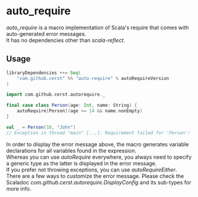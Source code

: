 # auto_require

_auto\_require_ is a macro implementation of Scala's require that comes with auto-generated error messages.  
It has no dependencies other than _scala-reflect_.

## Usage

```scala
libraryDependencies ++= Seq(
    "com.github.cerst" %% "auto-require" % autoRequireVersion
)
```

````scala
import com.github.cerst.autorequire._

final case class Person(age: Int, name: String) {
    autoRequire[Person](age >= 14 && name.nonEmpty)
}

val _ = Person(10, "John")
// Exception in thread "main" [...]: Requirement failed for 'Person': 'Person.this.age >= 14 && scala.Predef.augmentString(Person.this.name).nonEmpty' { Person.this.age = 10, scala.Predef.augmentString(Person.this.name).nonEmpty = true }
````

In order to display the error message above, the macro generates variable declarations for all variables found in the expression.     
Whereas you can use _autoRequire_ everywhere, you always need to specify a generic type as the latter is displayed in the error message.   
If you prefer not throwing exceptions, you can use _autoRequireEither_.  
There are a few ways to customize the error message. Please check the Scaladoc _com.github.cerst.autorequire.DisplayConfig_
and its sub-types for more info.

